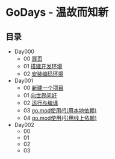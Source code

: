 # GoDays - 温故而知新

## 目录

- Day000
    - 00 [扉页](src/day000/00%20扉页/)
    - 01 [搭建开发环境](src/day000/01%20搭建开发环境/)
    - 02 [安装编码环境](src/day000/02%20安装编码环境)
- Day001
    - 00 [新建一个项目](src/day001/00%20新建一个项目/)
    - 01 [向世界问好](src/day001/01%20向世界问好/)
    - 02 [运行与编译](src/day001/02%20运行与编译/)
    - 03 [go.mod使用(引用本地依赖)](src/day001/0x03%20go.mod使用(引用本地依赖)/)
    - 04 [go.mod使用(引用线上依赖)](src/day001/0x04%20go.mod使用(引用线上依赖)/)
- Day002
    - 00
    - 01
    - 02
    - 03 

